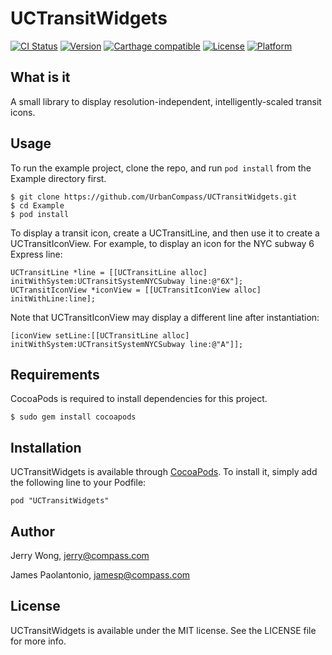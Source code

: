# UCTransitWidgets

[![CI Status](http://img.shields.io/travis/UrbanCompass/UCTransitWidgets.svg?style=flat)](https://travis-ci.org/UrbanCompass/UCTransitWidgets)
[![Version](https://img.shields.io/cocoapods/v/UCTransitWidgets.svg?style=flat)](http://cocoadocs.org/docsets/UCTransitWidgets)
[![Carthage compatible](https://img.shields.io/badge/Carthage-compatible-4BC51D.svg?style=flat)](https://github.com/Carthage/Carthage)
[![License](https://img.shields.io/cocoapods/l/UCTransitWidgets.svg?style=flat)](http://cocoadocs.org/docsets/UCTransitWidgets)
[![Platform](https://img.shields.io/cocoapods/p/UCTransitWidgets.svg?style=flat)](http://cocoadocs.org/docsets/UCTransitWidgets)

## What is it

A small library to display resolution-independent, intelligently-scaled transit icons.

## Usage

To run the example project, clone the repo, and run `pod install` from the Example directory first.

```shell
$ git clone https://github.com/UrbanCompass/UCTransitWidgets.git
$ cd Example
$ pod install
```

To display a transit icon, create a UCTransitLine, and then use it to create a UCTransitIconView. For example, to display an icon for the NYC subway 6 Express line:

```objc
UCTransitLine *line = [[UCTransitLine alloc] initWithSystem:UCTransitSystemNYCSubway line:@"6X"];
UCTransitIconView *iconView = [[UCTransitIconView alloc] initWithLine:line];
```

Note that UCTransitIconView may display a different line after instantiation:

```objc
[iconView setLine:[[UCTransitLine alloc] initWithSystem:UCTransitSystemNYCSubway line:@"A"]];
```

## Requirements

CocoaPods is required to install dependencies for this project.

```shell
$ sudo gem install cocoapods
```

## Installation

UCTransitWidgets is available through [CocoaPods](http://cocoapods.org). To install
it, simply add the following line to your Podfile:

    pod "UCTransitWidgets"

## Author

Jerry Wong, jerry@compass.com

James Paolantonio, jamesp@compass.com

## License

UCTransitWidgets is available under the MIT license. See the LICENSE file for more info.
